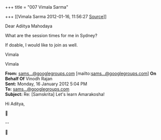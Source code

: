 +++
title = "007 Vimala Sarma"

+++
[[Vimala Sarma	2012-01-16, 11:56:27 [Source](https://groups.google.com/g/samskrita/c/8lOFGogGPbY)]]



Dear Adiitya Mahodaya

What are the session times for me in Sydney?

If doable, I would like to join as well.

Vimala

Vimala



**From:** [sams...@googlegroups.com]() \[mailto:[sams...@googlegroups.com]()\] **On Behalf Of** Vinodh Rajan  
**Sent:** Monday, 16 January 2012 5:04 PM  
**To:** [sams...@googlegroups.com]()  
**Subject:** Re: \[Samskrita\] Let's learn Amarakosha!



Hi Aditya,



--  



